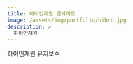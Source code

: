 ```yaml
---
title: 하이인재원 웹사이트
image: /assets/img/portfolio/hihrd.jpg
description: >
  하이인재원
---
```


하이인재원 유지보수
